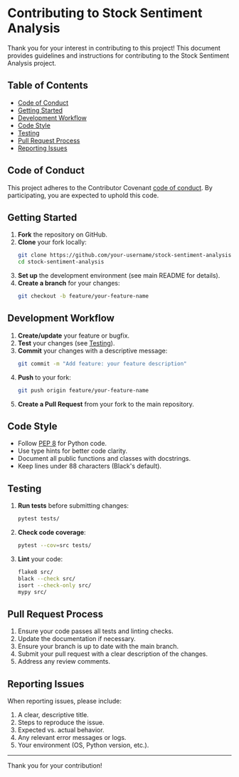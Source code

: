 # Contributing to Stock Sentiment Analysis

Thank you for your interest in contributing to this project! This document provides guidelines and instructions for contributing to the Stock Sentiment Analysis project.

## Table of Contents

- [Code of Conduct](#code-of-conduct)
- [Getting Started](#getting-started)
- [Development Workflow](#development-workflow)
- [Code Style](#code-style)
- [Testing](#testing)
- [Pull Request Process](#pull-request-process)
- [Reporting Issues](#reporting-issues)

## Code of Conduct

This project adheres to the Contributor Covenant [code of conduct](CODE_OF_CONDUCT.md). By participating, you are expected to uphold this code.

## Getting Started

1. **Fork** the repository on GitHub.
2. **Clone** your fork locally:
   ```bash
   git clone https://github.com/your-username/stock-sentiment-analysis.git
   cd stock-sentiment-analysis
   ```
3. **Set up** the development environment (see main README for details).
4. **Create a branch** for your changes:
   ```bash
   git checkout -b feature/your-feature-name
   ```

## Development Workflow

1. **Create/update** your feature or bugfix.
2. **Test** your changes (see [Testing](#testing)).
3. **Commit** your changes with a descriptive message:
   ```bash
   git commit -m "Add feature: your feature description"
   ```
4. **Push** to your fork:
   ```bash
   git push origin feature/your-feature-name
   ```
5. **Create a Pull Request** from your fork to the main repository.

## Code Style

- Follow [PEP 8](https://www.python.org/dev/peps/pep-0008/) for Python code.
- Use type hints for better code clarity.
- Document all public functions and classes with docstrings.
- Keep lines under 88 characters (Black's default).

## Testing

1. **Run tests** before submitting changes:
   ```bash
   pytest tests/
   ```
2. **Check code coverage**:
   ```bash
   pytest --cov=src tests/
   ```
3. **Lint** your code:
   ```bash
   flake8 src/
   black --check src/
   isort --check-only src/
   mypy src/
   ```

## Pull Request Process

1. Ensure your code passes all tests and linting checks.
2. Update the documentation if necessary.
3. Ensure your branch is up to date with the main branch.
4. Submit your pull request with a clear description of the changes.
5. Address any review comments.

## Reporting Issues

When reporting issues, please include:

1. A clear, descriptive title.
2. Steps to reproduce the issue.
3. Expected vs. actual behavior.
4. Any relevant error messages or logs.
5. Your environment (OS, Python version, etc.).

---

Thank you for your contribution!
